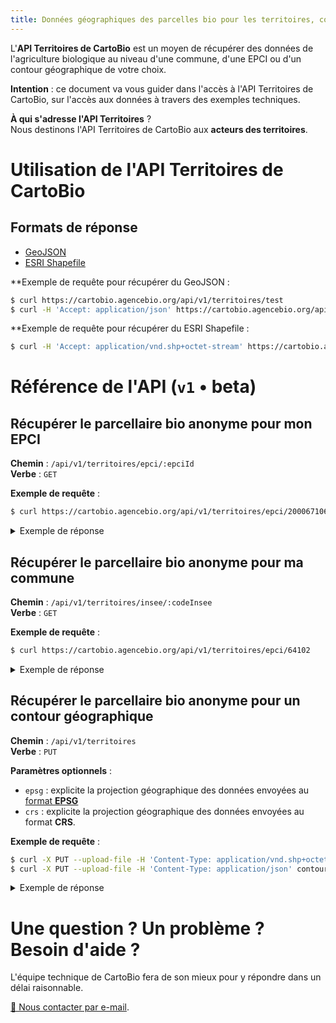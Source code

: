 ```yaml
---
title: Données géographiques des parcelles bio pour les territoires, collectivités, et organismes à vocation environnementale
---
```


L'**API Territoires de CartoBio** est un moyen de récupérer des données de
l'agriculture biologique au niveau d'une commune, d'une EPCI ou d'un contour géographique de votre choix.

**Intention** : ce document va vous guider dans l'accès à l'API Territoires de CartoBio,
sur l'accès aux données à travers des exemples techniques.

**À qui s'adresse l'API Territoires** ?<br>
Nous destinons l'API Territoires de CartoBio aux **acteurs des territoires**.<br>

# Utilisation de l'API Territoires de CartoBio

## Formats de réponse

- [GeoJSON](https://geojson.org/)
- [ESRI Shapefile](https://fr.wikipedia.org/wiki/Shapefile)

**Exemple de requête pour récupérer du GeoJSON :

```bash
$ curl https://cartobio.agencebio.org/api/v1/territoires/test
$ curl -H 'Accept: application/json' https://cartobio.agencebio.org/api/v1/territoires/test
```

**Exemple de requête pour récupérer du ESRI Shapefile :

```bash
$ curl -H 'Accept: application/vnd.shp+octet-stream' https://cartobio.agencebio.org/api/v1/territoires/test
```

# Référence de l'API (`v1` • beta)

## Récupérer le parcellaire bio anonyme pour mon EPCI

**Chemin** : `/api/v1/territoires/epci/:epciId`<br>
**Verbe** : `GET`

**Exemple de requête** :

```bash
$ curl https://cartobio.agencebio.org/api/v1/territoires/epci/200067106
```

<details>
  <summary>Exemple de réponse</summary>
  <pre class="language-json"><code>{
  "type": "FeatureCollection",
  "features": [
    {
      "type": "Feature",
      "properties": {
        "codeculture": "BTH",
        "labelculture": "Blé tendre d'hiver"
        "groupeculture": "Blé tendre"
        "bio": 1,
        "millesime": 2019
      },
      "geometry": {
        "type": "Polygon",
        "coordinates": [
          [
            [
               5.10632514953613,
               44.7276498788965
            ],
            [
               5.11610984802246,
               44.7327109365672
            ],
            [
               5.11877059936523,
               44.7366131364681
            ],
            [
               5.12057304382324,
               44.7398444464433
            ],
            [
               5.11739730834961,
               44.7508173586635
            ],
            [
               5.11516571044922,
               44.749781117133
            ],
            [
               5.11336326599121,
               44.746489403153
            ],
            [
               5.11173248291016,
               44.7452702022555
            ],
            [
               5.11035919189453,
               44.7426488332508
            ],
            [
               5.108642578125,
               44.7378325199372
            ],
            [
               5.1075267791748,
               44.7349059564114
            ],
            [
               5.10503768920898,
               44.7333816459144
            ],
            [
               5.10443687438965,
               44.73130851916
            ],
            [
               5.10375022888184,
               44.7300280213927
            ],
            [
               5.10349273681641,
               44.7292353180915
            ],
            [
               5.10272026062012,
               44.7278937954473
            ],
            [
               5.10632514953613,
               44.7276498788965
            ]
          ]
        ]
      }
    },

    ...
  ]
}</code></pre></details>

## Récupérer le parcellaire bio anonyme pour ma commune

**Chemin** : `/api/v1/territoires/insee/:codeInsee`<br>
**Verbe** : `GET`

**Exemple de requête** :

```bash
$ curl https://cartobio.agencebio.org/api/v1/territoires/epci/64102
```

<details>
  <summary>Exemple de réponse</summary>
  <pre class="language-json"><code>{
  "type": "FeatureCollection",
  "features": [
    {
      "type": "Feature",
      "properties": {
        "codeculture": "BTH",
        "labelculture": "Blé tendre d'hiver"
        "groupeculture": "Blé tendre"
        "bio": 1,
        "millesime": 2019
      },
      "geometry": {
        "type": "Polygon",
        "coordinates": [
          [
            [
               5.10632514953613,
               44.7276498788965
            ],
            [
               5.11610984802246,
               44.7327109365672
            ],
            [
               5.11877059936523,
               44.7366131364681
            ],
            [
               5.12057304382324,
               44.7398444464433
            ],
            [
               5.11739730834961,
               44.7508173586635
            ],
            [
               5.11516571044922,
               44.749781117133
            ],
            [
               5.11336326599121,
               44.746489403153
            ],
            [
               5.11173248291016,
               44.7452702022555
            ],
            [
               5.11035919189453,
               44.7426488332508
            ],
            [
               5.108642578125,
               44.7378325199372
            ],
            [
               5.1075267791748,
               44.7349059564114
            ],
            [
               5.10503768920898,
               44.7333816459144
            ],
            [
               5.10443687438965,
               44.73130851916
            ],
            [
               5.10375022888184,
               44.7300280213927
            ],
            [
               5.10349273681641,
               44.7292353180915
            ],
            [
               5.10272026062012,
               44.7278937954473
            ],
            [
               5.10632514953613,
               44.7276498788965
            ]
          ]
        ]
      }
    },

    ...
  ]
}</code></pre></details>

## Récupérer le parcellaire bio anonyme pour un contour géographique

**Chemin** : `/api/v1/territoires`<br>
**Verbe** : `PUT`

**Paramètres optionnels** :

- `epsg` : explicite la projection géographique des données envoyées au [format **EPSG**](https://epsg.io)
- `crs` : explicite la projection géographique des données envoyées au format **CRS**.

**Exemple de requête** :

```bash
$ curl -X PUT --upload-file -H 'Content-Type: application/vnd.shp+octet-stream' contour.shp https://cartobio.agenebio.org/api/v1/territoires?espg=4171
$ curl -X PUT --upload-file -H 'Content-Type: application/json' contour.geojson https://cartobio.agenebio.org/api/v1/territoires?crs=RFG93
```

<details>
  <summary>Exemple de réponse</summary>
  <pre class="language-json"><code>{
  "type": "FeatureCollection",
  "features": [
    {
      "type": "Feature",
      "properties": {
        "codeculture": "BTH",
        "labelculture": "Blé tendre d'hiver"
        "groupeculture": "Blé tendre"
        "bio": 1,
        "millesime": 2019
      },
      "geometry": {
        "type": "Polygon",
        "coordinates": [
          [
            [
               5.10632514953613,
               44.7276498788965
            ],
            [
               5.11610984802246,
               44.7327109365672
            ],
            [
               5.11877059936523,
               44.7366131364681
            ],
            [
               5.12057304382324,
               44.7398444464433
            ],
            [
               5.11739730834961,
               44.7508173586635
            ],
            [
               5.11516571044922,
               44.749781117133
            ],
            [
               5.11336326599121,
               44.746489403153
            ],
            [
               5.11173248291016,
               44.7452702022555
            ],
            [
               5.11035919189453,
               44.7426488332508
            ],
            [
               5.108642578125,
               44.7378325199372
            ],
            [
               5.1075267791748,
               44.7349059564114
            ],
            [
               5.10503768920898,
               44.7333816459144
            ],
            [
               5.10443687438965,
               44.73130851916
            ],
            [
               5.10375022888184,
               44.7300280213927
            ],
            [
               5.10349273681641,
               44.7292353180915
            ],
            [
               5.10272026062012,
               44.7278937954473
            ],
            [
               5.10632514953613,
               44.7276498788965
            ]
          ]
        ]
      }
    },

    ...
  ]
}</code></pre></details>

# Une question ? Un problème ? Besoin d'aide ?

L'équipe technique de CartoBio fera de son mieux pour y répondre
dans un délai raisonnable.

[📮 Nous contacter par e-mail][contact].



[contact]: mailto:cartobio@beta.gouv.fr?subject=Question%20%C3%A0%20propos%20de%20l'API%20CartoBio
[ask-token]: mailto:cartobio@beta.gouv.fr?subject=Demande%20%de%jeton%20%pour%20l'API%20CartoBio,%20Merci%20!
[ask-wip-feature]: mailto:cartobio@beta.gouv.fr?subject=API%20CartoBio%20%3A%20%C3%A0%20propos%20d'une%20future%20fonctionnalit%C3%A9

[^1]: Nous sommes un service public. Nous ne collectons pas de données personnelles. Nous ne revendons pas de données.<br>
      Les seules données générées sont liées à l'activité de l'API, afin d'en améliorer sa robustesse.
